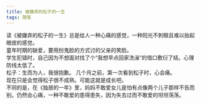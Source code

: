```yaml
---
title: 被嫌弃的松子的一生
tags: 随笔
---
```

读《被嫌弃的松子的一生》总是给人一种心痛的感觉，一种阳光不刺眼且难以抬起眼皮的感觉。  
童年时期的缺爱，要用扮鬼脸的方式讨的父亲的笑脸。  
学生犯错时，自己因为不想面对找了个“我想早点回家洗澡”的借口敷衍了结。心理防线太低了。  
松子：生而为人，我很抱歉。 
几个月之前，第一次看到松子时，心会痛。  
现在只是会觉得松子很不成熟。可能这就是成长吧。  
不同的是，在《独居的一年》里，妈妈不敢爱女儿是怕有点像两个儿子那样不告而别。仍然会心痛，一种不敢爱的患得患失，因为失去过而不敢爱的坦坦荡荡。
